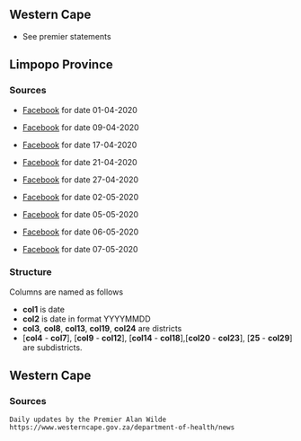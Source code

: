 

## Western Cape  
* See premier statements


## Limpopo Province

### Sources
- [Facebook](https://www.facebook.com/LimpopoDepartmentOfHealthBophelong/photos/a.442368809197087/2484848634949084/) for date 01-04-2020 

- [Facebook](https://www.facebook.com/LimpopoDepartmentOfHealthBophelong/photos/a.442368809197087/2501336259966988/) for date 09-04-2020

- [Facebook](https://www.facebook.com/LimpopoDepartmentOfHealthBophelong/photos/a.442368809197087/2516354765131804/) for date 17-04-2020

- [Facebook](https://web.facebook.com/LimpopoDepartmentOfHealthBophelong/photos/a.442368809197087/2524497300984217/) for date 21-04-2020

- [Facebook](https://www.facebook.com/LimpopoDepartmentOfHealthBophelong/photos/a.442368809197087/2542189229215024/) for date 27-04-2020

- [Facebook](https://www.facebook.com/LimpopoDepartmentOfHealthBophelong/photos/a.442368809197087/2550332181734062/) for date 02-05-2020

- [Facebook](https://www.facebook.com/LimpopoDepartmentOfHealthBophelong/photos/a.442368809197087/2554747091292571/) for date 05-05-2020

- [Facebook](https://www.facebook.com/LimpopoDepartmentOfHealthBophelong/photos/a.442368809197087/2556713874429226/) for date 06-05-2020

- [Facebook](https://www.facebook.com/LimpopoDepartmentOfHealthBophelong/photos/a.442368809197087/2558887860878494/) for date 07-05-2020




### Structure

Columns are named as follows

- **col1** is date
- **col2** is date in format YYYYMMDD
- **col3**, **col8**, **col13**, **col19**, **col24** are districts
- [**col4** - **col7**], [**col9** - **col12**], [**col14** - **col18**],[**col20** - **col23**], [**25** - **col29**] are subdistricts.

## Western Cape

### Sources
    Daily updates by the Premier Alan Wilde 
    https://www.westerncape.gov.za/department-of-health/news
    
    

